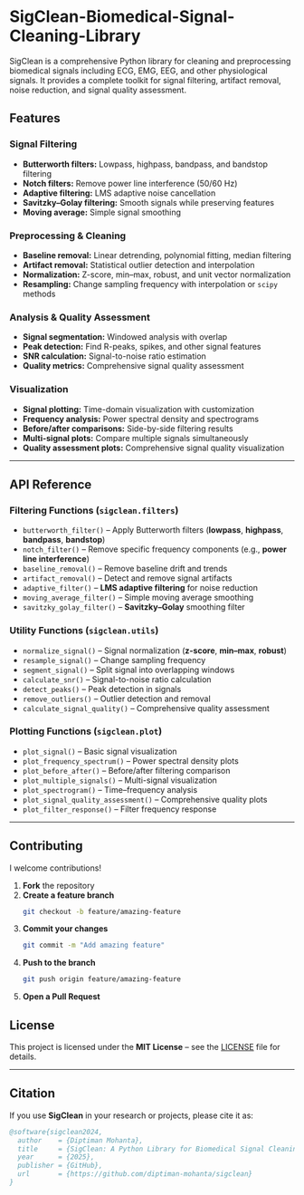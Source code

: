 # SigClean-Biomedical-Signal-Cleaning-Library
SigClean is a comprehensive Python library for cleaning and preprocessing biomedical signals including ECG, EMG, EEG, and other physiological signals. It provides a complete toolkit for signal filtering, artifact removal, noise reduction, and signal quality assessment.

## Features

### Signal Filtering
- **Butterworth filters:** Lowpass, highpass, bandpass, and bandstop filtering  
- **Notch filters:** Remove power line interference (50/60 Hz)  
- **Adaptive filtering:** LMS adaptive noise cancellation  
- **Savitzky–Golay filtering:** Smooth signals while preserving features  
- **Moving average:** Simple signal smoothing  

### Preprocessing & Cleaning
- **Baseline removal:** Linear detrending, polynomial fitting, median filtering  
- **Artifact removal:** Statistical outlier detection and interpolation  
- **Normalization:** Z-score, min–max, robust, and unit vector normalization  
- **Resampling:** Change sampling frequency with interpolation or `scipy` methods  

### Analysis & Quality Assessment
- **Signal segmentation:** Windowed analysis with overlap  
- **Peak detection:** Find R-peaks, spikes, and other signal features  
- **SNR calculation:** Signal-to-noise ratio estimation  
- **Quality metrics:** Comprehensive signal quality assessment  

### Visualization
- **Signal plotting:** Time-domain visualization with customization  
- **Frequency analysis:** Power spectral density and spectrograms  
- **Before/after comparisons:** Side-by-side filtering results  
- **Multi-signal plots:** Compare multiple signals simultaneously  
- **Quality assessment plots:** Comprehensive signal quality visualization  

---

## API Reference

### Filtering Functions (`sigclean.filters`)
- `butterworth_filter()` – Apply Butterworth filters (**lowpass**, **highpass**, **bandpass**, **bandstop**)
- `notch_filter()` – Remove specific frequency components (e.g., **power line interference**)
- `baseline_removal()` – Remove baseline drift and trends
- `artifact_removal()` – Detect and remove signal artifacts
- `adaptive_filter()` – **LMS adaptive filtering** for noise reduction
- `moving_average_filter()` – Simple moving average smoothing
- `savitzky_golay_filter()` – **Savitzky–Golay** smoothing filter

### Utility Functions (`sigclean.utils`)
- `normalize_signal()` – Signal normalization (**z-score**, **min–max**, **robust**)
- `resample_signal()` – Change sampling frequency  
- `segment_signal()` – Split signal into overlapping windows  
- `calculate_snr()` – Signal-to-noise ratio calculation  
- `detect_peaks()` – Peak detection in signals  
- `remove_outliers()` – Outlier detection and removal  
- `calculate_signal_quality()` – Comprehensive quality assessment  

### Plotting Functions (`sigclean.plot`)
- `plot_signal()` – Basic signal visualization  
- `plot_frequency_spectrum()` – Power spectral density plots  
- `plot_before_after()` – Before/after filtering comparison  
- `plot_multiple_signals()` – Multi-signal visualization  
- `plot_spectrogram()` – Time–frequency analysis  
- `plot_signal_quality_assessment()` – Comprehensive quality plots  
- `plot_filter_response()` – Filter frequency response  

---

## Contributing

I welcome contributions!

1. **Fork** the repository  
2. **Create a feature branch**  
   ```bash
   git checkout -b feature/amazing-feature
3. **Commit your changes**
   ```bash
   git commit -m "Add amazing feature"
4. **Push to the branch**
   ````bash
   git push origin feature/amazing-feature
5. **Open a Pull Request**

## License

This project is licensed under the **MIT License** – see the [LICENSE](LICENSE) file for details.

---

## Citation

If you use **SigClean** in your research or projects, please cite it as:

```bibtex
@software{sigclean2024,
  author    = {Diptiman Mohanta},
  title     = {SigClean: A Python Library for Biomedical Signal Cleaning},
  year      = {2025},
  publisher = {GitHub},
  url       = {https://github.com/diptiman-mohanta/sigclean}
}
```

